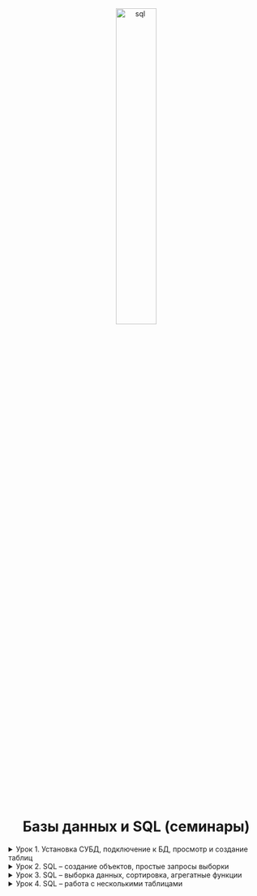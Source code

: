 <div id="header" align="center">
  <img src="https://i.ibb.co/sySW9mg/sql.png" alt="sql" border="0" style="width: 40%; height: 40%;" />
<h1>
  Базы данных и SQL (семинары)
</h1>
</div>

<details>
<summary>
Урок 1. Установка СУБД, подключение к БД, просмотр и создание таблиц
</summary>
<br>

[![Static Badge](https://img.shields.io/badge/Урок_1._Установка_СУБД,_подключение_к_БД,_просмотр_и_создание_таблиц-black?style=flat-square)](https://github.com/vitaliyfomin/dbsqlseminar/tree/main/lesson01)

[![Static Badge](https://img.shields.io/badge/TASK01-black?style=flat-square)](https://github.com/vitaliyfomin/dbsqlseminar/tree/main/lesson01/task01) [![Static Badge](https://img.shields.io/badge/TASK02-black?style=flat-square)](https://github.com/vitaliyfomin/dbsqlseminar/tree/main/lesson01/task02) [![Static Badge](https://img.shields.io/badge/TASK03-black?style=flat-square)](https://github.com/vitaliyfomin/dbsqlseminar/tree/main/lesson01/task03)

</details>

<details>
<summary>
Урок 2. SQL – создание объектов, простые запросы выборки
</summary>
<br>

[![Static Badge](https://img.shields.io/badge/Урок_2._SQL_–_создание_объектов,_простые_запросы_выборки-black?style=flat-square)](https://github.com/vitaliyfomin/dbsqlseminar/tree/main/lesson02)

[![Static Badge](https://img.shields.io/badge/TASK01-black?style=flat-square)](https://github.com/vitaliyfomin/dbsqlseminar/tree/main/lesson02/task01) [![Static Badge](https://img.shields.io/badge/TASK02-black?style=flat-square)](https://github.com/vitaliyfomin/dbsqlseminar/tree/main/lesson02/task02) [![Static Badge](https://img.shields.io/badge/TASK03-black?style=flat-square)](https://github.com/vitaliyfomin/dbsqlseminar/tree/main/lesson02/task03) [![Static Badge](https://img.shields.io/badge/TASK04-black?style=flat-square)](https://github.com/vitaliyfomin/dbsqlseminar/tree/main/lesson02/task04)

</details>

<details>
<summary>
Урок 3. SQL – выборка данных, сортировка, агрегатные функции
</summary>
<br>

[![Static Badge](https://img.shields.io/badge/Урок_3._SQL_–_выборка_данных,_сортировка,_агрегатные_функции-black?style=flat-square)](https://github.com/vitaliyfomin/dbsqlseminar/tree/main/lesson02)

[![Static Badge](https://img.shields.io/badge/TASK01-black?style=flat-square)](https://github.com/vitaliyfomin/dbsqlseminar/tree/main/lesson03/task01) [![Static Badge](https://img.shields.io/badge/TASK02-black?style=flat-square)](https://github.com/vitaliyfomin/dbsqlseminar/tree/main/lesson03/task02) [![Static Badge](https://img.shields.io/badge/TASK03-black?style=flat-square)](https://github.com/vitaliyfomin/dbsqlseminar/tree/main/lesson03/task03) [![Static Badge](https://img.shields.io/badge/TASK04-black?style=flat-square)](https://github.com/vitaliyfomin/dbsqlseminar/tree/main/lesson03/task04) [![Static Badge](https://img.shields.io/badge/TASK05-black?style=flat-square)](https://github.com/vitaliyfomin/dbsqlseminar/tree/main/lesson03/task05) [![Static Badge](https://img.shields.io/badge/TASK06-black?style=flat-square)](https://github.com/vitaliyfomin/dbsqlseminar/tree/main/lesson03/task06) [![Static Badge](https://img.shields.io/badge/TASK07-black?style=flat-square)](https://github.com/vitaliyfomin/dbsqlseminar/tree/main/lesson03/task07)

</details>

<details>
<summary>
Урок 4. SQL – работа с несколькими таблицами
</summary>

> [Урок 4. SQL – работа с несколькими таблицами](https://github.com/vitaliyfomin/dbsqlseminar/tree/main/lesson04)

> > [Task01](https://github.com/vitaliyfomin/dbsqlseminar/tree/main/lesson04/task01)

> > [Task02](https://github.com/vitaliyfomin/dbsqlseminar/tree/main/lesson04/task02)

> > [Task03](https://github.com/vitaliyfomin/dbsqlseminar/tree/main/lesson04/task03)

> > [Task04](https://github.com/vitaliyfomin/dbsqlseminar/tree/main/lesson04/task04)
</details>
